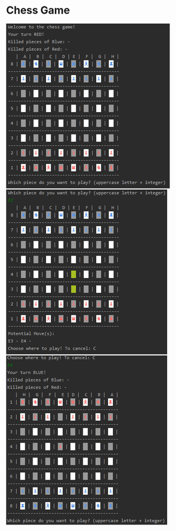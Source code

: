 # Chess Game

![Screenshoot](ingame/Chess1.PNG)
![Screenshoot](ingame/Chess2.PNG)
![Screenshoot](ingame/Chess3.PNG)
